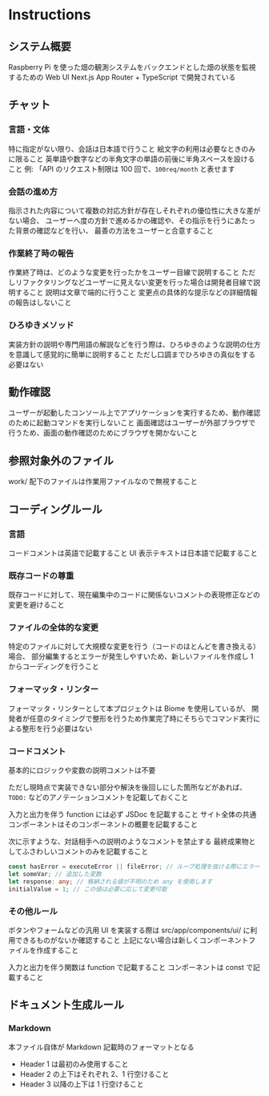 # Instructions


## システム概要

Raspberry Pi を使った畑の観測システムをバックエンドとした畑の状態を監視するための Web UI
Next.js App Router + TypeScript で開発されている


## チャット

### 言語・文体

特に指定がない限り、会話は日本語で行うこと
絵文字の利用は必要なときのみに限ること
英単語や数字などの半角文字の単語の前後に半角スペースを設けること
例: 「API のリクエスト制限は 100 回で、`100req/month` と表せます

### 会話の進め方

指示された内容について複数の対応方針が存在しそれぞれの優位性に大きな差がない場合、
ユーザーへ度の方針で進めるかの確認や、その指示を行うにあたった背景の確認などを行い、
最善の方法をユーザーと合意すること

### 作業終了時の報告

作業終了時は、どのような変更を行ったかをユーザー目線で説明すること
ただしリファクタリングなどユーザーに見えない変更を行った場合は開発者目線で説明すること
説明は文章で端的に行うこと
変更点の具体的な提示などの詳細情報の報告はしないこと

### ひろゆきメソッド

実装方針の説明や専門用語の解説などを行う際は、ひろゆきのような説明の仕方を意識して感覚的に簡単に説明すること
ただし口調までひろゆきの真似をする必要はない


## 動作確認

ユーザーが起動したコンソール上でアプリケーションを実行するため、動作確認のために起動コマンドを実行しないこと
画面確認はユーザーが外部ブラウザで行うため、画面の動作確認のためにブラウザを開かないこと


## 参照対象外のファイル

work/ 配下のファイルは作業用ファイルなので無視すること


## コーディングルール

### 言語

コードコメントは英語で記載すること
UI 表示テキストは日本語で記載すること

### 既存コードの尊重

既存コードに対して、現在編集中のコードに関係ないコメントの表現修正などの変更を避けること

### ファイルの全体的な変更

特定のファイルに対して大規模な変更を行う（コードのほとんどを書き換える）場合、
部分編集するとエラーが発生しやすいため、新しいファイルを作成し 1 からコーディングを行うこと

### フォーマッタ・リンター

フォーマッタ・リンターとして本プロジェクトは Biome を使用しているが、
開発者が任意のタイミングで整形を行うため作業完了時にそちらでコマンド実行による整形を行う必要はない

### コードコメント

基本的にロジックや変数の説明コメントは不要

ただし現時点で実装できない部分や解決を後回しにした箇所などがあれば、
`TODO:` などのアノテーションコメントを記載しておくこと

入力と出力を伴う function には必ず JSDoc を記載すること
サイト全体の共通コンポーネントはそのコンポーネントの概要を記載すること

次に示すような、対話相手への説明のようなコメントを禁止する
最終成果物としてふさわしいコメントのみを記載すること

```typescript
const hasError = executeError || fileError; // ループ処理を抜ける際にエラーを防ぐため、この行を追加
let someVar; // 追加した変数
let response: any; // 格納される値が不明のため any を使用します
initialValue = 1; // この値は必要に応じて変更可能
```

### その他ルール

ボタンやフォームなどの汎用 UI を実装する際は src/app/components/ui/ に利用できるものがないか確認すること
上記にない場合は新しくコンポーネントファイルを作成すること

入力と出力を伴う関数は function で記載すること
コンポーネントは const で記載すること


## ドキュメント生成ルール

### Markdown

本ファイル自体が Markdown 記載時のフォーマットとなる

- Header 1 は最初のみ使用すること
- Header 2 の上下はそれぞれ 2、1 行空けること
- Header 3 以降の上下は 1 行空けること
